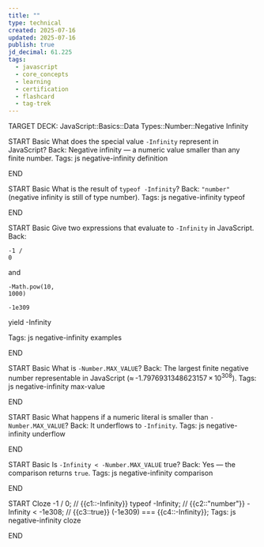 ```yaml
---
title: ""
type: technical
created: 2025-07-16
updated: 2025-07-16
publish: true
jd_decimal: 61.225
tags:
  - javascript
  - core_concepts
  - learning
  - certification
  - flashcard
  - tag-trek
---
```


TARGET DECK: JavaScript::Basics::Data Types::Number::Negative Infinity

START
Basic
What does the special value <code>-Infinity</code> represent in JavaScript?
Back: Negative infinity — a numeric value smaller than any finite number.
Tags: js negative-infinity definition
<!--ID: 1752716925452-->

END

START
Basic
What is the result of <code>typeof -Infinity</code>?
Back: <code>"number"</code> (negative infinity is still of type number).
Tags: js negative-infinity typeof
<!--ID: 1752716925453-->

END

START
Basic
Give two expressions that evaluate to <code>-Infinity</code> in JavaScript.
Back: <p><code>-1 / 0</code></p><p>and <p><code>-Math.pow(10, 1000)</code></p><p><code>-1e309</code></p><p>yield -Infinity</p>
Tags: js negative-infinity examples
<!--ID: 1752716925454-->

END

START
Basic
What is <code>-Number.MAX_VALUE</code>?
Back: The largest finite negative number representable in JavaScript (≈ -1.7976931348623157 × 10<sup>308</sup>).
Tags: js negative-infinity max-value
<!--ID: 1752716925455-->

END

START
Basic
What happens if a numeric literal is smaller than <code>-Number.MAX_VALUE</code>?
Back: It underflows to <code>-Infinity</code>.
Tags: js negative-infinity underflow
<!--ID: 1752716925456-->

END

START
Basic
Is <code>-Infinity < -Number.MAX_VALUE</code> true?
Back: Yes — the comparison returns <code>true</code>.
Tags: js negative-infinity comparison
<!--ID: 1752716925457-->

END

START
Cloze
-1 / 0; // {{c1::-Infinity}}
typeof -Infinity; // {{c2::"number"}}
-Infinity < -1e308; // {{c3::true}}
(-1e309) === {{c4::-Infinity}};
Tags: js negative-infinity cloze
<!--ID: 1752716925458-->

END
